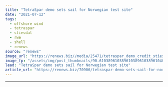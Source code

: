 ```yaml
---
title: "TetraSpar demo sets sail for Norwegian test site"
date: "2021-07-12"
tags: 
  - offshore wind
  - tetraspar
  - stiesdal
  - rwe
  - shell
  - renews
source: "renews"
image_url: "https://renews.biz//media/25471/tetraspar_demo_credit_stiesdal.jpeg?mode=crop&width=770&heightratio=0.6103896103896103896103896104&slimmage=true"
image_fp: "/assets/img/post_thumbnails/90.6103896103896103896103896104&slimmage=true"
lead: "TetraSpar demo sets sail for Norwegian test site"
article_url: "https://renews.biz/70906/tetraspar-demo-sets-sail-for-norwegian-test-site/"
---
```


---
